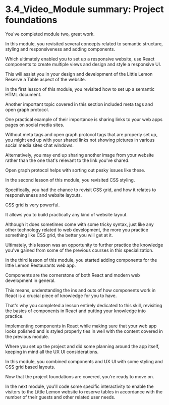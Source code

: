 # 3.4_Video_Module summary: Project foundations

You've completed module two, great work.

 In this module, you revisited several concepts related to semantic structure, styling and responsiveness and adding components.

 Which ultimately enabled you to set up a responsive website, use React components to create multiple views and design and style a responsive UI.

 This will assist you in your design and development of the Little Lemon Reserve a Table aspect of the website.

 In the first lesson of this module, you revisited how to set up a semantic HTML document.

 Another important topic covered in this section included meta tags and open graph protocol.

 One practical example of their importance is sharing links to your web apps pages on social media sites.

 Without meta tags and open graph protocol tags that are properly set up, you might end up with your shared links not showing pictures in various social media sites chat windows.

 Alternatively, you may end up sharing another image from your website rather than the one that's relevant to the link you've shared.

 Open graph protocol helps with sorting out pesky issues like these.

 In the second lesson of this module, you revisited CSS styling.

 Specifically, you had the chance to revisit CSS grid, and how it relates to responsiveness and website layouts.

 CSS grid is very powerful.

 It allows you to build practically any kind of website layout.

 Although it does sometimes come with some tricky syntax, just like any other technology related to web development, the more you practice something like CSS grid, the better you will get at it.

 Ultimately, this lesson was an opportunity to further practice the knowledge you've gained from some of the previous courses in this specialization.

 In the third lesson of this module, you started adding components for the little Lemon Restaurants web app.

 Components are the cornerstone of both React and modern web development in general.

 This means, understanding the ins and outs of how components work in React is a crucial piece of knowledge for you to have.

 That's why you completed a lesson entirely dedicated to this skill, revisiting the basics of components in React and putting your knowledge into practice.

 Implementing components in React while making sure that your web app looks polished and is styled properly ties in well with the content covered in the previous module.

 Where you set up the project and did some planning around the app itself, keeping in mind all the UX UI considerations.

 In this module, you combined components and UX UI with some styling and CSS grid based layouts.

 Now that the project foundations are covered, you're ready to move on.

 In the next module, you'll code some specific interactivity to enable the visitors to the Little Lemon website to reserve tables in accordance with the number of their guests and other related user needs.


